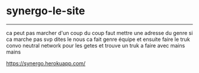 # synergo-le-site


------------------------------------------------

 ca peut pas marcher d'un coup du coup faut mettre une adresse du genre si ca marche pas svp dites le nous ca fait genre équipe et ensuite faire le truk convo neutral network pour les getes et trouve un truk a faire avec mains mains



https://synergo.herokuapp.com/ 


